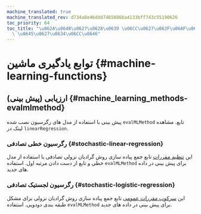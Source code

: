 ```yaml
---
machine_translated: true
machine_translated_rev: d734a8e46ddd7465886ba4133bff743c55190626
toc_priority: 64
toc_title: "\u062A\u0648\u0627\u0628\u0639 \u06CC\u0627\u062F\u06AF\u06CC\u0631\u06CC\
  \ \u0645\u0627\u0634\u06CC\u0646"
---
```


# توابع یادگیری ماشین {#machine-learning-functions}

## ارزیابی (پیش بینی) {#machine_learning_methods-evalmlmethod}

پیش بینی با استفاده از مدل های رگرسیون نصب شده `evalMLMethod` تابع. مشاهده لینک در `linearRegression`.

### رگرسیون خطی تصادفی {#stochastic-linear-regression}

این [تنظیم مقررات](../../sql-reference/aggregate-functions/reference.md#agg_functions-stochasticlinearregression) تابع جمع پیاده سازی روش گرادیان نزولی تصادفی با استفاده از مدل خطی و تابع از دست دادن مرتبه اول. استفاده `evalMLMethod` برای پیش بینی در داده های جدید.

### رگرسیون لجستیک تصادفی {#stochastic-logistic-regression}

این [سرکوب مقررات عمومی](../../sql-reference/aggregate-functions/reference.md#agg_functions-stochasticlogisticregression) تابع جمع پیاده سازی روش گرادیان نزولی برای مشکل طبقه بندی دودویی. استفاده `evalMLMethod` برای پیش بینی در داده های جدید.
